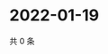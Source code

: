 # 2022-01-19

共 0 条

<!-- BEGIN WEIBO -->
<!-- 最后更新时间 Wed Jan 19 2022 00:24:00 GMT+0800 (China Standard Time) -->

<!-- END WEIBO -->
